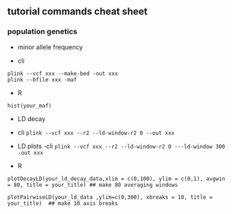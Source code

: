 ## tutorial commands cheat sheet
### population genetics
* minor allele frequency
- cli
```
plink --vcf xxx --make-bed -out xxx
plink --bfile xxx -maf
```
- R
```
hist(your_maf)
```

* LD decay
- cli
`plink --vcf xxx --r2 --ld-window-r2 0 --out xxx`

 * LD plots
 -cli
 `plink --vcf xxx --r2 --ld-window-r2 0 ---ld-window 300 -out xxx`
 
- R
```
plotDecayLD(your_ld_decay_data,xlim = c(0,100), ylim = c(0,1), avgwin = 80, title = your_title) ## make 80 averaging windows

plotPairwiseLD(your_ld_data ,ylim=c(0,300), xbreaks = 10, title = your_title)  ## make 10 axis breaks
```
